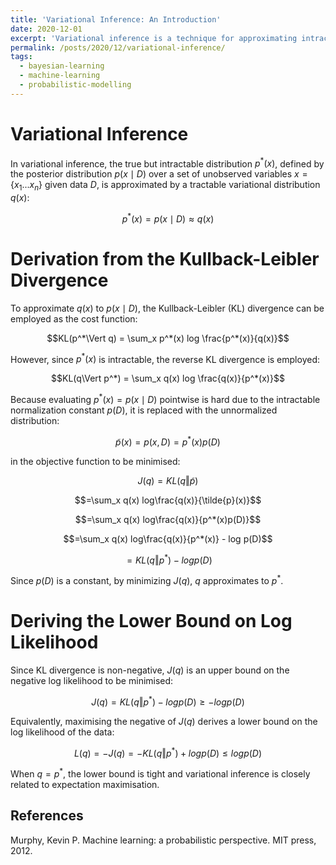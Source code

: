 ```yaml
---
title: 'Variational Inference: An Introduction'
date: 2020-12-01
excerpt: 'Variational inference is a technique for approximating intractable probability distributions by optimization.'
permalink: /posts/2020/12/variational-inference/
tags:
  - bayesian-learning
  - machine-learning
  - probabilistic-modelling
---
```


# Variational Inference

In variational inference, the true but intractable distribution $p^*(x)$, defined by the posterior distribution $p(x\mid D)$ over a set of unobserved variables $x = \{x_1 ... x_n\}$ given data $D$, is approximated by a tractable variational distribution $q(x)$:

$$p^*(x) = p(x\mid D) \approx q(x)$$

# Derivation from the Kullback-Leibler Divergence

To approximate $q(x)$ to $p(x\mid D)$, the Kullback-Leibler (KL) divergence can be employed as the cost function:

$$KL(p^*\Vert q) = \sum_x p^*(x) log \frac{p^*(x)}{q(x)}$$

However, since $p^*(x)$ is intractable, the reverse KL divergence is employed:

$$KL(q\Vert p^*) = \sum_x q(x) log \frac{q(x)}{p^*(x)}$$

Because evaluating $p^*(x)=p(x\mid D)$ pointwise is hard due to the intractable normalization constant $p(D)$, it is replaced with the unnormalized distribution:

$$\tilde{p}(x)=p(x,D)=p^*(x)p(D)$$

in the objective function to be minimised:

$$J(q) = KL(q\Vert\tilde{p})$$

$$=\sum_x q(x) log\frac{q(x)}{\tilde{p}(x)}$$

$$=\sum_x q(x) log\frac{q(x)}{p^*(x)p(D)}$$

$$=\sum_x q(x) log\frac{q(x)}{p^*(x)} - log p(D)$$

$$=KL(q\Vert p^*)-log p(D)$$

Since $p(D)$ is a constant, by minimizing $J(q)$, $q$ approximates to $p^*$.

# Deriving the Lower Bound on Log Likelihood

Since KL divergence is non-negative, $J(q)$ is an upper bound on the negative log likelihood to be minimised:

$$J(q) = KL(q\Vert p^*) - log p(D) \geq - log p(D)$$

Equivalently, maximising the negative of $J(q)$ derives a lower bound on the log likelihood of the data:

$$L(q) = -J(q) = -KL(q\Vert p^*) + log p(D) \leq log p(D)$$

When $q=p^*$, the lower bound is tight and variational inference is closely related to expectation maximisation.

## References

Murphy, Kevin P. Machine learning: a probabilistic perspective. MIT press, 2012.